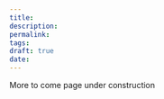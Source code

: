 ```yaml
---
title: 
description: 
permalink: 
tags: 
draft: true
date:
---
```



More to come page under construction